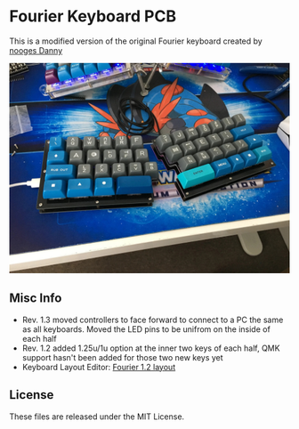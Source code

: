 Fourier Keyboard PCB
====================
This is a modified version of the original Fourier keyboard created by [nooges Danny](https://github.com/keebio/fourier) 

![img](fourier.jpg)

Misc Info
---------
- Rev. 1.3 moved controllers to face forward to connect to a PC the same as all keyboards. Moved the LED pins to be unifrom on the inside of each half
- Rev. 1.2 added 1.25u/1u option at the inner two keys of each half, QMK support hasn't been added for those two new keys yet
- Keyboard Layout Editor: [Fourier 1.2 layout](http://www.keyboard-layout-editor.com/#/gists/ec52e429382754843fa2ddb02aecfc4a)

License
-------
These files are released under the MIT License.
